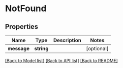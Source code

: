 # NotFound

## Properties
Name | Type | Description | Notes
------------ | ------------- | ------------- | -------------
**message** | **string** |  | [optional] 

[[Back to Model list]](README.md#documentation-for-models) [[Back to API list]](README.md#documentation-for-api-endpoints) [[Back to README]](README.md)


